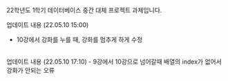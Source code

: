 22학년도 1학기 데이터베이스 중간 대체 프로젝트 과제입니다.

업데이트 내용 (22.05.10 15:00)
- 10강에서 강화를 누를 때, 강화를 멈추게 하게 수정 
<br>
업데이트 내용 (22.05.10 17:10)
- 9강에서 10강으로 넘어갈때 배열의 index가 없어서 강화가 안되는 오류 
